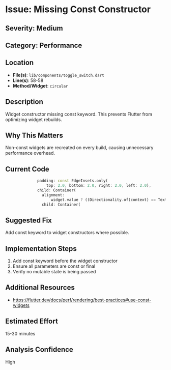 # Issue: Missing Const Constructor

## Severity: Medium

## Category: Performance

## Location
- **File(s)**: `lib/components/toggle_switch.dart`
- **Line(s)**: 58-58
- **Method/Widget**: `circular`

## Description
Widget constructor missing const keyword. This prevents Flutter from optimizing widget rebuilds.

## Why This Matters
Non-const widgets are recreated on every build, causing unnecessary performance overhead.

## Current Code
```dart
              padding: const EdgeInsets.only(
                  top: 2.0, bottom: 2.0, right: 2.0, left: 2.0),
              child: Container(
                alignment:
                    widget.value ? ((Directionality.of(context) == TextDirection.rtl) ? Alignment.centerRight : Alignment.centerLeft ) : ((Directionality.of(context) == TextDirection.rtl) ? Alignment.centerLeft : Alignment.centerRight),
                child: Container(
```

## Suggested Fix
Add const keyword to widget constructors where possible.

## Implementation Steps
1. Add const keyword before the widget constructor
2. Ensure all parameters are const or final
3. Verify no mutable state is being passed

## Additional Resources
- https://flutter.dev/docs/perf/rendering/best-practices#use-const-widgets

## Estimated Effort
15-30 minutes

## Analysis Confidence
High
